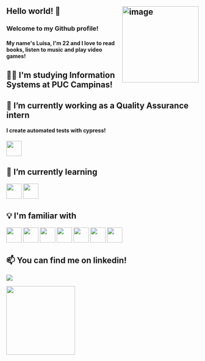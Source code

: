 ## Hello world! 👋 <img src="https://github.com/user-attachments/assets/f6a01b19-0e69-4282-995c-8280e0e6502e" alt="image" align="right" width="200"/>
### Welcome to my Github profile! 

#### My name's Luisa, I'm 22 and I love to read books, listen to music and play video games!


## 👩‍🎓 I'm studying Information Systems at PUC Campinas!


## 🔭 I’m currently working as a Quality Assurance intern 
#### I create automated tests with cypress!
<img src="https://cdn.jsdelivr.net/gh/devicons/devicon@latest/icons/cypressio/cypressio-original.svg" width="40" height="40"/>

## 🌱 I’m currently learning
<img src="https://cdn.jsdelivr.net/gh/devicons/devicon@latest/icons/dotnetcore/dotnetcore-original.svg" width="40" height="40"/> <img src="https://cdn.jsdelivr.net/gh/devicons/devicon@latest/icons/csharp/csharp-original.svg" width="40" height="40"/>

## 💡 I'm familiar with
<img src="https://cdn.jsdelivr.net/gh/devicons/devicon@latest/icons/python/python-original.svg" width="40" height="40"/> <img src="https://cdn.jsdelivr.net/gh/devicons/devicon@latest/icons/azuredevops/azuredevops-original.svg" width="40" height="40"/> 
<img src="https://cdn.jsdelivr.net/gh/devicons/devicon@latest/icons/postman/postman-original.svg" width="40" height="40"/> <img src="https://cdn.jsdelivr.net/gh/devicons/devicon@latest/icons/sqldeveloper/sqldeveloper-original.svg" width="40" height="40"/>
<img src="https://cdn.jsdelivr.net/gh/devicons/devicon@latest/icons/css3/css3-original.svg" width="40" height="40"/> <img src="https://cdn.jsdelivr.net/gh/devicons/devicon@latest/icons/html5/html5-original.svg" width="40" height="40"/> <img src="https://cdn.jsdelivr.net/gh/devicons/devicon@latest/icons/javascript/javascript-original.svg" width="40" height="40"/>
          
## 📫 You can find me on linkedin! 
<a href="https://www.linkedin.com/in/maluisa-moraes" target="_blank"><img loading="lazy" src="https://img.shields.io/badge/-LinkedIn-%230077B5?style=for-the-badge&logo=linkedin&logoColor=white" target="_blank"></a> 

          

          
          
<div>
<a href="https://github.com/lmraes">
<img loading="lazy" height="180em" src="https://github-readme-stats.vercel.app/api/top-langs/?username=lmraes&layout=compact&langs_count=7&theme=dracula"/>
<!-- <img loading="lazy" height="180em" src="https://github-readme-stats.vercel.app/api?username=lmraes&show_icons=true&theme=dracula&include_all_commits=true&count_private=true"/> -->
</div>
